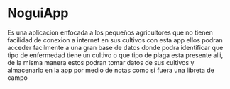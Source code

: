 # NoguiApp
Es una aplicacion enfocada a los pequeños agricultores que no tienen facilidad de conexion a internet en sus cultivos
con esta app ellos podran acceder facilmente a una gran base de datos donde podra identificar que tipo de enfermedad
tiene un cultivo o que tipo de plaga esta presente alli, de la misma manera estos podran tomar datos de sus cultivos y 
almacenarlo en la app por medio de notas como si fuera una libreta de campo
